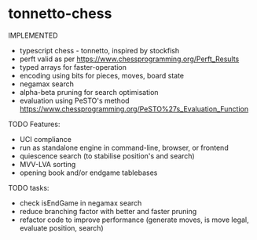# tonnetto-chess

IMPLEMENTED
- typescript chess - tonnetto, inspired by stockfish
- perft valid as per https://www.chessprogramming.org/Perft_Results
- typed arrays for faster-operation
- encoding using bits for pieces, moves, board state
- negamax search
- alpha-beta pruning for search optimisation
- evaluation using PeSTO's method https://www.chessprogramming.org/PeSTO%27s_Evaluation_Function


TODO Features:
- UCI compliance
- run as standalone engine in command-line, browser, or frontend
- quiescence search (to stabilise position's and search)
- MVV-LVA sorting
- opening book and/or endgame tablebases


TODO tasks:
- check isEndGame in negamax search
- reduce branching factor with better and faster pruning
- refactor code to improve performance (generate moves, is move legal, evaluate position, search)
